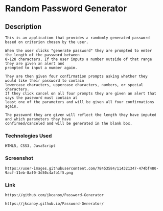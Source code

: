 # Random Password Generator

## Description

    This is an application that provides a randomly generated password based on criterion chosen by the user. 

    When the user clicks "generate password" they are prompted to enter the length of the password between 
    8-128 characters. If the user inputs a number outside of that range they are given an alert and 
    prompted to input a number again. 
    
    They are then given four confirmation prompts asking whether they would like their password to contain 
    lowercase characters, uppercase characters, numbers, or special characters. 
    If they click cancel on all four prompts they are given an alert that says the password must contain at 
    least one of the parameters and will be given all four confirmations again. 
    
    The password they are given will reflect the length they have inputed and which parameters they have 
    confirmed/canceled and will be generated in the blank box.

### Technologies Used

    HTML5, CSS3, JavaScript

### Screenshot

    https://user-images.githubusercontent.com/78453584/114321347-474bf480-9acf-11eb-8af0-3d50c4afb1f5.png

### Link

    https://github.com/jkcanoy/Password-Generator

    https://jkcanoy.github.io/Password-Generator/
